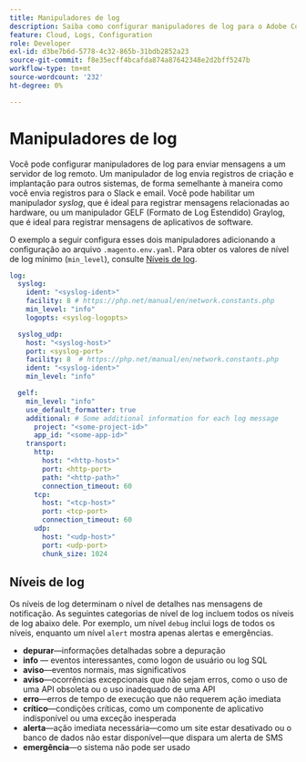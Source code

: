 ```yaml
---
title: Manipuladores de log
description: Saiba como configurar manipuladores de log para o Adobe Commerce na infraestrutura da nuvem.
feature: Cloud, Logs, Configuration
role: Developer
exl-id: d3be7b6d-5778-4c32-865b-31bdb2852a23
source-git-commit: f8e35ecff4bcafda874a87642348e2d2bff5247b
workflow-type: tm+mt
source-wordcount: '232'
ht-degree: 0%

---
```


# Manipuladores de log

Você pode configurar manipuladores de log para enviar mensagens a um servidor de log remoto. Um manipulador de log envia registros de criação e implantação para outros sistemas, de forma semelhante à maneira como você envia registros para o Slack e email. Você pode habilitar um manipulador _syslog_, que é ideal para registrar mensagens relacionadas ao hardware, ou um manipulador GELF (Formato de Log Estendido) Graylog, que é ideal para registrar mensagens de aplicativos de software.

O exemplo a seguir configura esses dois manipuladores adicionando a configuração ao arquivo `.magento.env.yaml`. Para obter os valores de nível de log mínimo (`min_level`), consulte [Níveis de log](#log-levels).

```yaml
log:
  syslog:
    ident: "<syslog-ident>"
    facility: 8 # https://php.net/manual/en/network.constants.php
    min_level: "info"
    logopts: <syslog-logopts>

  syslog_udp:
    host: "<syslog-host>"
    port: <syslog-port>
    facility: 8  # https://php.net/manual/en/network.constants.php
    ident: "<syslog-ident>"
    min_level: "info"

  gelf:
    min_level: "info"
    use_default_formatter: true
    additional: # Some additional information for each log message
      project: "<some-project-id>"
      app_id: "<some-app-id>"
    transport:
      http:
        host: "<http-host>"
        port: <http-port>
        path: "<http-path>"
        connection_timeout: 60
      tcp:
        host: "<tcp-host>"
        port: <tcp-port>
        connection_timeout: 60
      udp:
        host: "<udp-host>"
        port: <udp-port>
        chunk_size: 1024
```

## Níveis de log

Os níveis de log determinam o nível de detalhes nas mensagens de notificação. As seguintes categorias de nível de log incluem todos os níveis de log abaixo dele. Por exemplo, um nível `debug` inclui logs de todos os níveis, enquanto um nível `alert` mostra apenas alertas e emergências.

- **depurar**—informações detalhadas sobre a depuração
- **info** — eventos interessantes, como logon de usuário ou log SQL
- **aviso**—eventos normais, mas significativos
- **aviso**—ocorrências excepcionais que não sejam erros, como o uso de uma API obsoleta ou o uso inadequado de uma API
- **erro**—erros de tempo de execução que não requerem ação imediata
- **crítico**—condições críticas, como um componente de aplicativo indisponível ou uma exceção inesperada
- **alerta**—ação imediata necessária—como um site estar desativado ou o banco de dados não estar disponível—que dispara um alerta de SMS
- **emergência**—o sistema não pode ser usado
